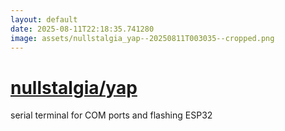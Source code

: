 ```yaml
---
layout: default
date: 2025-08-11T22:18:35.741280
image: assets/nullstalgia_yap--20250811T003035--cropped.png
---
```


# [nullstalgia/yap](https://github.com/nullstalgia/yap)

serial terminal for COM ports and flashing ESP32
